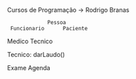 Cursos de Programação -> Rodrigo Branas



                 Pessoa
     Funcionario      Paciente
Medico   Tecnico

Tecnico:
darLaudo()

Exame
Agenda
